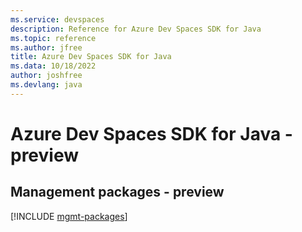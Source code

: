 ```yaml
---
ms.service: devspaces
description: Reference for Azure Dev Spaces SDK for Java
ms.topic: reference
ms.author: jfree
title: Azure Dev Spaces SDK for Java
ms.data: 10/18/2022
author: joshfree
ms.devlang: java
---
```

# Azure Dev Spaces SDK for Java - preview

## Management packages - preview
[!INCLUDE [mgmt-packages](dev-spaces-mgmt-index.md)]